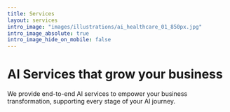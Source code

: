 ```yaml
---
title: Services
layout: services
intro_image: "images/illustrations/ai_healthcare_01_850px.jpg"
intro_image_absolute: true
intro_image_hide_on_mobile: false
---
```


# AI Services that grow your business

We provide end-to-end AI services to empower your business transformation, supporting every stage of your AI journey.
